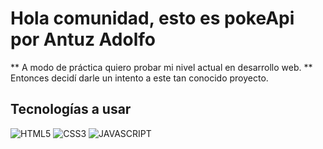 # Hola comunidad, esto es pokeApi por Antuz Adolfo
** A modo de práctica quiero probar mi nivel actual en desarrollo web. ** 
Entonces decidí darle un intento a este tan conocido proyecto.

## Tecnologías a usar
![HTML5](https://img.shields.io/badge/HTML5-E34F26?style=for-the-badge&logo=html5&logoColor=white)
![CSS3](https://img.shields.io/badge/CSS3-1572B6?style=for-the-badge&logo=css3&logoColor=white)
![JAVASCRIPT](https://img.shields.io/badge/JavaScript-323330?style=for-the-badge&logo=javascript&logoColor=F7DF1E)
